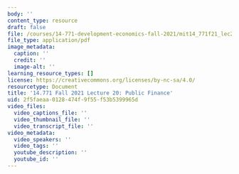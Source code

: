 ```yaml
---
body: ''
content_type: resource
draft: false
file: /courses/14-771-development-economics-fall-2021/mit14_771f21_lec20_pf3.pdf
file_type: application/pdf
image_metadata:
  caption: ''
  credit: ''
  image-alt: ''
learning_resource_types: []
license: https://creativecommons.org/licenses/by-nc-sa/4.0/
resourcetype: Document
title: '14.771 Fall 2021 Lecture 20: Public Finance'
uid: 2f5faeaa-0128-474f-9f55-f53b5399965d
video_files:
  video_captions_file: ''
  video_thumbnail_file: ''
  video_transcript_file: ''
video_metadata:
  video_speakers: ''
  video_tags: ''
  youtube_description: ''
  youtube_id: ''
---
```

